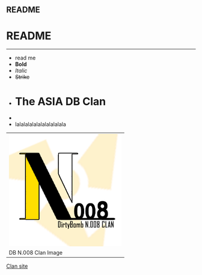 README
------------------------------------------------------------
# README
------------------------------------------------------------
 - read me
 - <b>Bold</b>
 - <i>Italic</i>
 - <strike>Strike</strike>
 - <h1>The ASIA DB Clan</h1>
 - <font color=red></font>
 - lalalalalalalalalalalala

<table>
  <tr>
    <td>
     <img src="./static/imgs/1492084147_noo8e.png" height="300">
    </td>
  </tr>  

  <tr>
    <td>
     DB N.008 Clan Image
    </td>
  </tr>
</table>


<a href="http://steamcommunity.com/groups/dbn008">
Clan site
</a>
